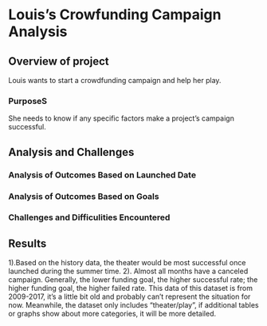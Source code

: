 # Louis’s Crowfunding Campaign Analysis
## Overview of project
Louis wants to start a crowdfunding campaign and help her play.
### PurposeS
She needs to know if any specific factors make a project’s campaign successful.
## Analysis and Challenges
### Analysis of Outcomes Based on Launched Date
### Analysis of Outcomes Based on Goals
### Challenges and Difficulities Encountered
## Results
1).Based on the history data, the theater would be most successful once launched during the summer time.
2). Almost all months have a canceled campaign. 
Generally, the lower funding goal, the higher successful rate; the higher funding goal, the higher failed rate.
This data of this dataset is from 2009-2017, it’s a little bit old and probably can’t represent the situation for now. Meanwhile, the dataset only includes “theater/play”, if additional tables or graphs show about more categories, it will be more detailed. 
